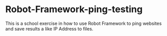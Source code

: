 # Robot-Framework-ping-testing
This is a school exercise in how to use Robot Framework to ping websites and save results a like IP Address to files.
